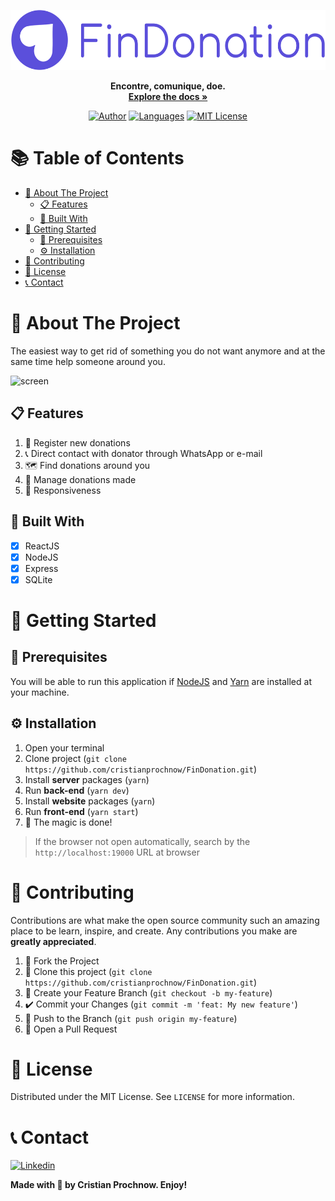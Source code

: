 <p align="center">
  <a href="https://github.com/cristianprochnow/FinDonation">
    <img src="./.github/findonation-with-label.png" alt="Logo" height="96">
  </a>

  <p align="center">
    <strong>Encontre, comunique, doe.</strong><br />
    <a href="https://github.com/cristianprochnow/FinDonation/tree/master/docs"><strong>Explore the docs »</strong></a><br />
</p>

<div align="center">

  [![Author][author-shield]][author-url]
  [![Languages][languages-shield]][languages-shield]
  [![MIT License][license-shield]][license-url]

</div>

# 📚 Table of Contents

* [📖 About The Project](#-about-the-project)
  * [📋 Features](#-features)
  * [🔧 Built With](#-built-with)
* [🚀 Getting Started](#-getting-started)
  * [📝 Prerequisites](#-prerequisites)
  * [⚙️ Installation](#-installation)
* [🔗 Contributing](#-contributing)
* [📜 License](#-license)
* [📞 Contact](#-contact)

# 📖 About The Project

The easiest way to get rid of something you do not want anymore and at the same time help someone around you.

![screen]

## 📋 Features

1. 💜 Register new donations
2. 📞 Direct contact with donator through WhatsApp or e-mail
3. 🗺 Find donations around you
4. 📐 Manage donations made
5. 📱 Responsiveness

## 🔧 Built With

- [x] ReactJS
- [x] NodeJS
- [x] Express
- [x] SQLite

# 🚀 Getting Started

## 📝 Prerequisites

You will be able to run this application if [NodeJS](https://nodejs.org/en/) and [Yarn](https://yarnpkg.com/) are installed at your machine.

## ⚙️ Installation

1. Open your terminal
2. Clone project (`git clone https://github.com/cristianprochnow/FinDonation.git`)
3. Install **server** packages (`yarn`)
4. Run **back-end** (`yarn dev`)
5. Install **website** packages (`yarn`)
6. Run **front-end** (`yarn start`)
7. 🎉 The magic is done!
> If the browser not open automatically, search by the `http://localhost:19000` URL at browser

# 🔗 Contributing

Contributions are what make the open source community such an amazing place to be learn, inspire, and create. Any contributions you make are **greatly appreciated**.

1. 🍴 Fork the Project
2. 👯 Clone this project (`git clone https://github.com/cristianprochnow/FinDonation.git`)
3. 🔀 Create your Feature Branch (`git checkout -b my-feature`)
4. ✔️ Commit your Changes (`git commit -m 'feat: My new feature'`)
5. 📌 Push to the Branch (`git push origin my-feature`)
6. 🔁 Open a Pull Request

# 📜 License

Distributed under the MIT License. See `LICENSE` for more information.

# 📞 Contact

[![Linkedin][linkedin-shield]][linkedin-url]

**Made with 💜 by Cristian Prochnow. Enjoy!**

[license-shield]: https://img.shields.io/github/license/cristianprochnow/FinDonation.svg?style=flat-square&color=%235B4FDB
[license-url]: https://github.com/cristianprochnow/FinDonation/blob/master/LICENSE.txt
[linkedin-shield]: https://img.shields.io/badge/-Cristian_Prochnow-black.svg?style=flat-square&logo=linkedin&colorB=0077b4
[linkedin-url]: https://www.linkedin.com/in/cristianprochnow
[languages-shield]: https://img.shields.io/github/languages/count/cristianprochnow/FinDonation?color=%235B4FDB&style=flat-square
[author-shield]: https://img.shields.io/static/v1?label=author&message=Cristian%20Prochnow&color=5B4FDB&style=flat-square
[author-url]: https://github.com/cristianprochnow
[screen]: ./.github/screen.png
